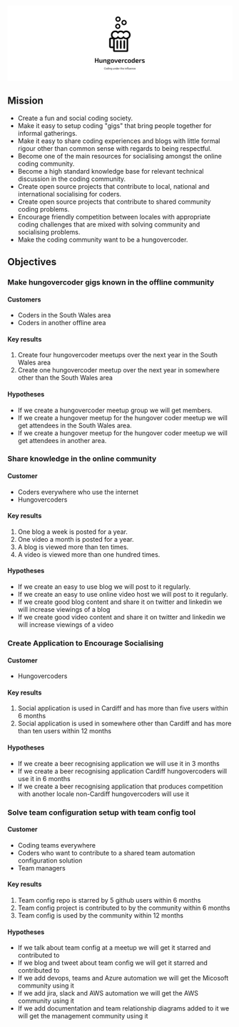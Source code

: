 ![Hungovercoders](images/logo.png)

## Mission

* Create a fun and social coding society. 
* Make it easy to setup coding "gigs" that bring people together for informal gatherings.
* Make it easy to share coding experiences and blogs with little formal rigour other than common sense with regards to being respectful.
* Become one of the main resources for socialising amongst the online coding community.
* Become a high standard knowledge base for relevant technical discussion in the coding community. 
* Create open source projects that contribute to local, national and international socialising for coders.
* Create open source projects that contribute to shared community coding problems.
* Encourage friendly competition between locales with appropriate coding challenges that are mixed with solving community and socialising problems.
* Make the coding community want to be a hungovercoder.

## Objectives

### Make hungovercoder gigs known in the offline community

#### Customers

* Coders in the South Wales area
* Coders in another offline area

#### Key results
1. Create four hungovercoder meetups over the next year in the South Wales area
2. Create one hungovercoder meetup over the next year in somewhere other than the South Wales area

#### Hypotheses
* If we create a hungovercoder meetup group we will get members. 
* If we create a hungover meetup for the hungover coder meetup we will get attendees in the South Wales area.
* If we create a hungover meetup for the hungover coder meetup we will get attendees in another area.

### Share knowledge in the online community

#### Customer
* Coders everywhere who use the internet
* Hungovercoders

#### Key results
1. One blog a week is posted for a year.
2. One video a month is posted for a year. 
3. A blog is viewed more than ten times.
4. A video is viewed more than one hundred times. 

#### Hypotheses
* If we create an easy to use blog we will post to it regularly.
* If we create an easy to use online video host we will post to it regularly.
* If we create good blog content and share it on twitter and linkedin we will increase viewings of a blog
* If we create good video content and share it on twitter and linkedin we will increase viewings of a video

### Create Application to Encourage Socialising

#### Customer
* Hungovercoders

#### Key results
1. Social application is used in Cardiff and has more than five users within 6 months
2. Social application is used in somewhere other than Cardiff and has more than ten users within 12 months

#### Hypotheses
* If we create a beer recognising application we will use it in 3 months
* If we create a beer recognising application Cardiff hungovercoders will use it in 6 months
* If we create a beer recognising application that produces competition with another locale non-Cardiff hungovercoders will use it

### Solve team configuration setup with team config tool

#### Customer
* Coding teams everywhere
* Coders who want to contribute to a shared team automation configuration solution
* Team managers

#### Key results
1. Team config repo is starred by 5 github users within 6 months
2. Team config project is contributed to by the community within 6 months
3. Team config is used by the community within 12 months

#### Hypotheses
* If we talk about team config at a meetup we will get it starred and contributed to
* If we blog and tweet about team config we will get it starred and contributed to
* If we add devops, teams and Azure automation we will get the Micosoft community using it 
* If we add jira, slack and AWS automation we will get the AWS community using it 
* If we add documentation and team relationship diagrams added to it we will get the management community using it

<!--

**Here are some ideas to get you started:**

🙋‍♀️ A short introduction - what is your organization all about?
🌈 Contribution guidelines - how can the community get involved?
👩‍💻 Useful resources - where can the community find your docs? Is there anything else the community should know?
🍿 Fun facts - what does your team eat for breakfast?
🧙 Remember, you can do mighty things with the power of [Markdown](https://docs.github.com/github/writing-on-github/getting-started-with-writing-and-formatting-on-github/basic-writing-and-formatting-syntax)
-->
